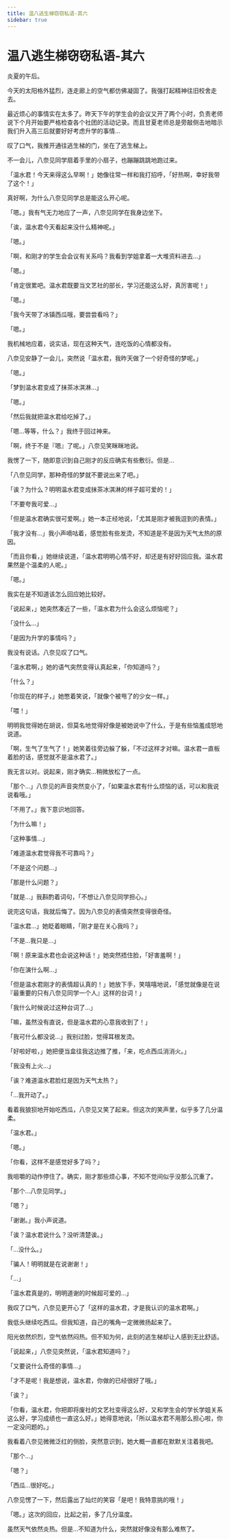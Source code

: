 ```yaml
---
title: 温八逃生梯窃窃私语-其六
sidebar: true
---
```


# 温八逃生梯窃窃私语-其六

<ClientOnly>
<title-pv/>
</ClientOnly>

炎夏的午后。

今天的太阳格外猛烈，连走廊上的空气都仿佛凝固了。我强打起精神往旧校舍走去。

最近烦心的事情实在太多了。昨天下午的学生会的会议又开了两个小时，负责老师说下个月开始要严格检查各个社团的活动记录。而且甘夏老师总是旁敲侧击地暗示我们升入高三后就要好好考虑升学的事情...

叹了口气，我推开通往逃生梯的门，坐在了逃生梯上。

不一会儿，八奈见同学扇着手里的小扇子，也蹦蹦跳跳地跑过来。

「温水君！今天来得这么早啊！」她像往常一样和我打招呼，「好热啊，幸好我带了这个！」

真好啊，为什么八奈见同学总是能这么开心呢。

「嗯。」我有气无力地应了一声，八奈见同学在我身边坐下。

「诶，温水君今天看起来没什么精神呢。」

「嗯。」

「啊，和刚才的学生会会议有关系吗？我看到学姐拿着一大堆资料进去...」

「嗯。」

「肯定很累吧。温水君既要当文艺社的部长，学习还能这么好，真厉害呢！」

「嗯。」

「我今天带了冰镇西瓜哦，要尝尝看吗？」

「嗯。」

我机械地应着，说实话，现在这种天气，连吃饭的心情都没有。

八奈见安静了一会儿，突然说「温水君，我昨天做了一个好奇怪的梦呢。」

「嗯。」

「梦到温水君变成了抹茶冰淇淋...」

「嗯。」

「然后我就把温水君给吃掉了。」

「嗯...等等，什么？」我终于回过神来。

「啊，终于不是『嗯』了呢。」八奈见笑眯眯地说。

我愣了一下，随即意识到自己刚才的反应确实有些敷衍。但是...

「八奈见同学，那种奇怪的梦就不要说出来了吧。」

「诶？为什么？明明温水君变成抹茶冰淇淋的样子超可爱的！」

「不要夸我可爱...」

「但是温水君确实很可爱啊。」她一本正经地说，「尤其是刚才被我逗到的表情。」

「我才没有...」我小声嘀咕着，感觉脸有些发烫，不知道是不是因为天气太热的原因。

「而且你看，」她继续说道，「温水君明明心情不好，却还是有好好回应我。温水君果然是个温柔的人呢。」

「嗯。」

我实在是不知道该怎么回应她比较好。

「说起来，」她突然凑近了一些，「温水君为什么会这么烦恼呢？」

「没什么...」

「是因为升学的事情吗？」

我没有说话。八奈见叹了口气。

「温水君啊，」她的语气突然变得认真起来，「你知道吗？」

「什么？」

「你现在的样子，」她憋着笑说，「就像个被甩了的少女一样。」

「喂！」

明明我觉得她在胡说，但莫名地觉得好像是被她说中了什么，于是有些恼羞成怒地说道。

「啊，生气了生气了！」她笑着往旁边躲了躲，「不过这样才对嘛。温水君一直板着脸的话，感觉就不是温水君了。」

我无言以对。说起来，刚才确实...稍微放松了一点。

「那个...」八奈见的声音突然变小了，「如果温水君有什么烦恼的话，可以和我说说看哦。」

「不用了。」我下意识地回答。

「为什么嘛！」

「这种事情...」

「难道温水君觉得我不可靠吗？」

「不是这个问题...」

「那是什么问题？」

「就是...」我斟酌着词句，「不想让八奈见同学担心。」

说完这句话，我就后悔了。因为八奈见的表情突然变得很奇怪。

「温水君...」她眨着眼睛，「刚才是在关心我吗？」

「不是...我只是...」

「啊！原来温水君也会说这种话！」她突然捂住脸，「好害羞啊！」

「你在演什么啊...」

「但是温水君刚才的表情超认真的！」她放下手，笑嘻嘻地说，「感觉就像是在说『最重要的只有八奈见同学一个人』这样的台词！」

「我什么时候说过这种台词了...」

「嘛，虽然没有直说，但是温水君的心意我收到了！」

「我可什么都没说...」我别过脸，觉得耳根发烫。

「好啦好啦，」她把便当盒往我这边推了推，「来，吃点西瓜消消火。」

「我没有上火...」

「诶？难道温水君脸红是因为天气太热？」

「...我开动了。」

看着我狼狈地开始吃西瓜，八奈见又笑了起来。但这次的笑声里，似乎多了几分温柔。

「温水君。」

「嗯。」

「你看，这样不是感觉好多了吗？」

我咀嚼的动作停住了。确实，刚才那些烦心事，不知不觉间似乎没那么沉重了。

「那个...八奈见同学。」

「嗯？」

「谢谢。」我小声说道。

「诶？温水君说什么？没听清楚诶。」

「...没什么。」

「骗人！明明就是在说谢谢！」

「...」

「温水君真是的，明明道谢的时候超可爱的...」

我叹了口气，八奈见更开心了「这样的温水君，才是我认识的温水君啊。」

我低头继续吃西瓜。但我知道，自己的嘴角一定微微扬起来了。

阳光依然炽烈，空气依然闷热。但不知为何，此刻的逃生梯却让人感到无比舒适。

「说起来，」八奈见突然说，「温水君知道吗？」

「又要说什么奇怪的事情...」

「才不是呢！我是想说，温水君，你做的已经很好了哦。」

「诶？」

「你看，温水君，你把即将废社的文艺社变得这么好，又和学生会的学长学姐关系这么好，学习成绩也一直这么好。」她得意地说，「所以温水君不用那么担心啦，你一定没问题的。」

我看着八奈见微微泛红的侧脸，突然意识到，她大概一直都在默默关注着我吧。

「那个...」

「嗯？」

「西瓜...很好吃。」

八奈见愣了一下，然后露出了灿烂的笑容「是吧！我特意挑的哦！」

「嗯。」这次的回应，比起之前，多了几分温度。

虽然天气依然炎热。但是...不知道为什么，突然就好像没有那么难熬了。

<ClientOnly>
  <leave/>
</ClientOnly/>